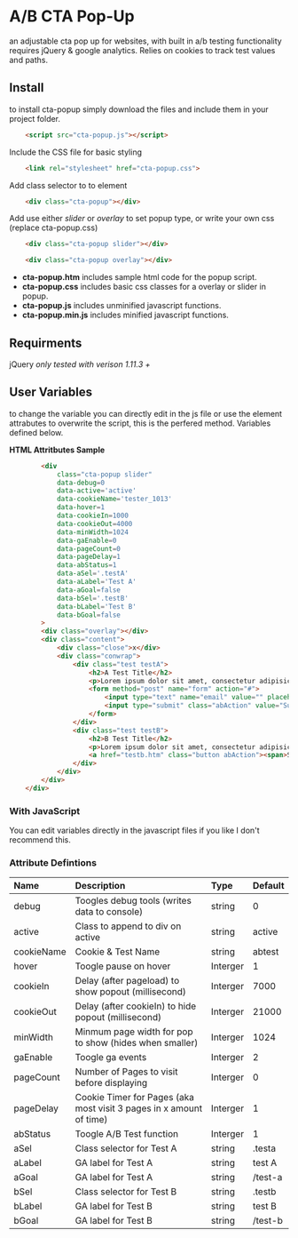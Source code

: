 # A/B CTA Pop-Up
an adjustable cta pop up for websites, with built in a/b testing functionality requires jQuery &amp; google analytics. Relies on cookies to track test values and paths.

## Install

to install cta-popup simply download the files and include them in your project folder.

```html
	<script src="cta-popup.js"></script>
```

Include the CSS file for basic styling

```html
	<link rel="stylesheet" href="cta-popup.css">
```

Add class selector to to element

```html
	<div class="cta-popup"></div>
```

Add use either *slider* or *overlay* to set popup type, or write your own css (replace cta-popup.css)

```html
	<div class="cta-popup slider"></div>
```

```html
	<div class="cta-popup overlay"></div>
```

* **cta-popup.htm** includes sample html code for the popup script.
* **cta-popup.css** includes basic css classes for a overlay or slider in popup.
* **cta-popup.js** includes unminified javascript functions.
* **cta-popup.min.js** includes minified javascript functions.

## Requirments

jQuery *only tested with verison 1.11.3 +*

## User Variables

to change the variable you can directly edit in the js file or use the element attrabutes to overwrite the script, this is the perfered method. Variables defined below.

**HTML Attritbutes Sample**

```html
		<div
			class="cta-popup slider"
			data-debug=0
			data-active='active'
			data-cookieName='tester_1013'
			data-hover=1
			data-cookieIn=1000
			data-cookieOut=4000
			data-minWidth=1024
			data-gaEnable=0
			data-pageCount=0
			data-pageDelay=1
			data-abStatus=1
			data-aSel='.testA'
			data-aLabel='Test A'
			data-aGoal=false
			data-bSel='.testB'
			data-bLabel='Test B'
			data-bGoal=false
		>
		<div class="overlay"></div>
		<div class="content">
			<div class="close">x</div>
			<div class="conwrap">
				<div class="test testA">
					<h2>A Test Title</h2>
					<p>Lorem ipsum dolor sit amet, consectetur adipisicing elit, sed do eiusmod tempor incididunt ut labore et dolore magna aliqua.</p>
					<form method="post" name="form" action="#">
						<input type="text" name="email" value="" placeholder="Enter Your Email">
						<input type="submit" class="abAction" value="Submit" id="Submit" name="Submit">
					</form>
				</div>
				<div class="test testB">
					<h2>B Test Title</h2>
					<p>Lorem ipsum dolor sit amet, consectetur adipisicing elit, sed do eiusmod tempor incididunt ut labore et dolore magna aliqua.</p>
					<a href="testb.htm" class="button abAction"><span>Subscribe to Our Newsletter</span></a>
				</div>
			</div>
		</div>
	</div>
```
### With JavaScript

You can edit variables directly in the javascript files if you like I don't recommend this.

### Attribute Defintions

| Name 			| Description 																| Type 		| Default 	|
|:--------------|:--------------------------------------------------------------------------|:----------|:----------|
| debug 		| Toogles debug tools (writes data to console)								| string 	| 0			|
| active 		| Class to append to div on active											| string 	| active	|
| cookieName 	| Cookie & Test Name														| string 	| abtest	|
| hover 		| Toogle pause on hover														| Interger 	| 1			|
| cookieIn 		| Delay (after pageload) to show popout (millisecond) 						| Interger 	| 7000		|
| cookieOut 	| Delay (after cookieIn) to hide popout (millisecond) 						| Interger 	| 21000		|
| minWidth 		| Minmum page width for pop to show (hides when smaller)					| Interger 	| 1024		|
| gaEnable 		| Toogle ga events 															| Interger 	| 2			|
| pageCount 	| Number of Pages to visit before displaying								| Interger 	| 0			|
| pageDelay 	| Cookie Timer for Pages (aka most visit 3 pages in x amount of time)		| Interger 	| 1			|
| abStatus 		| Toogle A/B Test function 													| Interger 	| 1			|
| aSel 			| Class selector for Test A 												| string 	| .testa	|
| aLabel 		| GA label for Test A 														| string 	| test A 	|
| aGoal 		| GA label for Test A 														| string 	| /test-a	|
| bSel 			| Class selector for Test B													| string 	| .testb	|
| bLabel 		| GA label for Test B														| string 	| test B	|
| bGoal 		| GA label for Test B														| string 	| /test-b	|